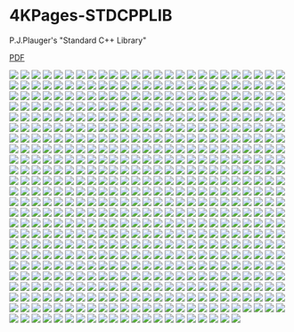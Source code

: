 # 4KPages-STDCPPLIB
P.J.Plauger's "Standard C++ Library"

[PDF](https://1drv.ms/b/c/ff234b6fa870c030/EfaxMjlDA9JAp6DJ7codAJEB5bbGx75MFa5toR7BKj0Sjw)

![](https://github.com/KilianKegel/4KPages-STDCPPLIB/images/STDCPPLIB_000.jpg) 
![](https://github.com/KilianKegel/4KPages-STDCPPLIB/images/STDCPPLIB_001.jpg) 
![](https://github.com/KilianKegel/4KPages-STDCPPLIB/images/STDCPPLIB_002.jpg) 
![](https://github.com/KilianKegel/4KPages-STDCPPLIB/images/STDCPPLIB_003.jpg) 
![](https://github.com/KilianKegel/4KPages-STDCPPLIB/images/STDCPPLIB_004.jpg) 
![](https://github.com/KilianKegel/4KPages-STDCPPLIB/images/STDCPPLIB_005.jpg) 
![](https://github.com/KilianKegel/4KPages-STDCPPLIB/images/STDCPPLIB_006.jpg) 
![](https://github.com/KilianKegel/4KPages-STDCPPLIB/images/STDCPPLIB_007.jpg) 
![](https://github.com/KilianKegel/4KPages-STDCPPLIB/images/STDCPPLIB_008.jpg) 
![](https://github.com/KilianKegel/4KPages-STDCPPLIB/images/STDCPPLIB_009.jpg) 
![](https://github.com/KilianKegel/4KPages-STDCPPLIB/images/STDCPPLIB_010.jpg) 
![](https://github.com/KilianKegel/4KPages-STDCPPLIB/images/STDCPPLIB_011.jpg) 
![](https://github.com/KilianKegel/4KPages-STDCPPLIB/images/STDCPPLIB_012.jpg) 
![](https://github.com/KilianKegel/4KPages-STDCPPLIB/images/STDCPPLIB_013.jpg) 
![](https://github.com/KilianKegel/4KPages-STDCPPLIB/images/STDCPPLIB_014.jpg) 
![](https://github.com/KilianKegel/4KPages-STDCPPLIB/images/STDCPPLIB_015.jpg) 
![](https://github.com/KilianKegel/4KPages-STDCPPLIB/images/STDCPPLIB_016.jpg) 
![](https://github.com/KilianKegel/4KPages-STDCPPLIB/images/STDCPPLIB_017.jpg) 
![](https://github.com/KilianKegel/4KPages-STDCPPLIB/images/STDCPPLIB_018.jpg) 
![](https://github.com/KilianKegel/4KPages-STDCPPLIB/images/STDCPPLIB_019.jpg) 
![](https://github.com/KilianKegel/4KPages-STDCPPLIB/images/STDCPPLIB_020.jpg) 
![](https://github.com/KilianKegel/4KPages-STDCPPLIB/images/STDCPPLIB_021.jpg) 
![](https://github.com/KilianKegel/4KPages-STDCPPLIB/images/STDCPPLIB_022.jpg) 
![](https://github.com/KilianKegel/4KPages-STDCPPLIB/images/STDCPPLIB_023.jpg) 
![](https://github.com/KilianKegel/4KPages-STDCPPLIB/images/STDCPPLIB_024.jpg) 
![](https://github.com/KilianKegel/4KPages-STDCPPLIB/images/STDCPPLIB_025.jpg) 
![](https://github.com/KilianKegel/4KPages-STDCPPLIB/images/STDCPPLIB_026.jpg) 
![](https://github.com/KilianKegel/4KPages-STDCPPLIB/images/STDCPPLIB_027.jpg) 
![](https://github.com/KilianKegel/4KPages-STDCPPLIB/images/STDCPPLIB_028.jpg) 
![](https://github.com/KilianKegel/4KPages-STDCPPLIB/images/STDCPPLIB_029.jpg) 
![](https://github.com/KilianKegel/4KPages-STDCPPLIB/images/STDCPPLIB_030.jpg) 
![](https://github.com/KilianKegel/4KPages-STDCPPLIB/images/STDCPPLIB_031.jpg) 
![](https://github.com/KilianKegel/4KPages-STDCPPLIB/images/STDCPPLIB_032.jpg) 
![](https://github.com/KilianKegel/4KPages-STDCPPLIB/images/STDCPPLIB_033.jpg) 
![](https://github.com/KilianKegel/4KPages-STDCPPLIB/images/STDCPPLIB_034.jpg) 
![](https://github.com/KilianKegel/4KPages-STDCPPLIB/images/STDCPPLIB_035.jpg) 
![](https://github.com/KilianKegel/4KPages-STDCPPLIB/images/STDCPPLIB_036.jpg) 
![](https://github.com/KilianKegel/4KPages-STDCPPLIB/images/STDCPPLIB_037.jpg) 
![](https://github.com/KilianKegel/4KPages-STDCPPLIB/images/STDCPPLIB_038.jpg) 
![](https://github.com/KilianKegel/4KPages-STDCPPLIB/images/STDCPPLIB_039.jpg) 
![](https://github.com/KilianKegel/4KPages-STDCPPLIB/images/STDCPPLIB_040.jpg) 
![](https://github.com/KilianKegel/4KPages-STDCPPLIB/images/STDCPPLIB_041.jpg) 
![](https://github.com/KilianKegel/4KPages-STDCPPLIB/images/STDCPPLIB_042.jpg) 
![](https://github.com/KilianKegel/4KPages-STDCPPLIB/images/STDCPPLIB_043.jpg) 
![](https://github.com/KilianKegel/4KPages-STDCPPLIB/images/STDCPPLIB_044.jpg) 
![](https://github.com/KilianKegel/4KPages-STDCPPLIB/images/STDCPPLIB_045.jpg) 
![](https://github.com/KilianKegel/4KPages-STDCPPLIB/images/STDCPPLIB_046.jpg) 
![](https://github.com/KilianKegel/4KPages-STDCPPLIB/images/STDCPPLIB_047.jpg) 
![](https://github.com/KilianKegel/4KPages-STDCPPLIB/images/STDCPPLIB_048.jpg) 
![](https://github.com/KilianKegel/4KPages-STDCPPLIB/images/STDCPPLIB_049.jpg) 
![](https://github.com/KilianKegel/4KPages-STDCPPLIB/images/STDCPPLIB_050.jpg) 
![](https://github.com/KilianKegel/4KPages-STDCPPLIB/images/STDCPPLIB_051.jpg) 
![](https://github.com/KilianKegel/4KPages-STDCPPLIB/images/STDCPPLIB_052.jpg) 
![](https://github.com/KilianKegel/4KPages-STDCPPLIB/images/STDCPPLIB_053.jpg) 
![](https://github.com/KilianKegel/4KPages-STDCPPLIB/images/STDCPPLIB_054.jpg) 
![](https://github.com/KilianKegel/4KPages-STDCPPLIB/images/STDCPPLIB_055.jpg) 
![](https://github.com/KilianKegel/4KPages-STDCPPLIB/images/STDCPPLIB_056.jpg) 
![](https://github.com/KilianKegel/4KPages-STDCPPLIB/images/STDCPPLIB_057.jpg) 
![](https://github.com/KilianKegel/4KPages-STDCPPLIB/images/STDCPPLIB_058.jpg) 
![](https://github.com/KilianKegel/4KPages-STDCPPLIB/images/STDCPPLIB_059.jpg) 
![](https://github.com/KilianKegel/4KPages-STDCPPLIB/images/STDCPPLIB_060.jpg) 
![](https://github.com/KilianKegel/4KPages-STDCPPLIB/images/STDCPPLIB_061.jpg) 
![](https://github.com/KilianKegel/4KPages-STDCPPLIB/images/STDCPPLIB_062.jpg) 
![](https://github.com/KilianKegel/4KPages-STDCPPLIB/images/STDCPPLIB_063.jpg) 
![](https://github.com/KilianKegel/4KPages-STDCPPLIB/images/STDCPPLIB_064.jpg) 
![](https://github.com/KilianKegel/4KPages-STDCPPLIB/images/STDCPPLIB_065.jpg) 
![](https://github.com/KilianKegel/4KPages-STDCPPLIB/images/STDCPPLIB_066.jpg) 
![](https://github.com/KilianKegel/4KPages-STDCPPLIB/images/STDCPPLIB_067.jpg) 
![](https://github.com/KilianKegel/4KPages-STDCPPLIB/images/STDCPPLIB_068.jpg) 
![](https://github.com/KilianKegel/4KPages-STDCPPLIB/images/STDCPPLIB_069.jpg) 
![](https://github.com/KilianKegel/4KPages-STDCPPLIB/images/STDCPPLIB_070.jpg) 
![](https://github.com/KilianKegel/4KPages-STDCPPLIB/images/STDCPPLIB_071.jpg) 
![](https://github.com/KilianKegel/4KPages-STDCPPLIB/images/STDCPPLIB_072.jpg) 
![](https://github.com/KilianKegel/4KPages-STDCPPLIB/images/STDCPPLIB_073.jpg) 
![](https://github.com/KilianKegel/4KPages-STDCPPLIB/images/STDCPPLIB_074.jpg) 
![](https://github.com/KilianKegel/4KPages-STDCPPLIB/images/STDCPPLIB_075.jpg) 
![](https://github.com/KilianKegel/4KPages-STDCPPLIB/images/STDCPPLIB_076.jpg) 
![](https://github.com/KilianKegel/4KPages-STDCPPLIB/images/STDCPPLIB_077.jpg) 
![](https://github.com/KilianKegel/4KPages-STDCPPLIB/images/STDCPPLIB_078.jpg) 
![](https://github.com/KilianKegel/4KPages-STDCPPLIB/images/STDCPPLIB_079.jpg) 
![](https://github.com/KilianKegel/4KPages-STDCPPLIB/images/STDCPPLIB_080.jpg) 
![](https://github.com/KilianKegel/4KPages-STDCPPLIB/images/STDCPPLIB_081.jpg) 
![](https://github.com/KilianKegel/4KPages-STDCPPLIB/images/STDCPPLIB_082.jpg) 
![](https://github.com/KilianKegel/4KPages-STDCPPLIB/images/STDCPPLIB_083.jpg) 
![](https://github.com/KilianKegel/4KPages-STDCPPLIB/images/STDCPPLIB_084.jpg) 
![](https://github.com/KilianKegel/4KPages-STDCPPLIB/images/STDCPPLIB_085.jpg) 
![](https://github.com/KilianKegel/4KPages-STDCPPLIB/images/STDCPPLIB_086.jpg) 
![](https://github.com/KilianKegel/4KPages-STDCPPLIB/images/STDCPPLIB_087.jpg) 
![](https://github.com/KilianKegel/4KPages-STDCPPLIB/images/STDCPPLIB_088.jpg) 
![](https://github.com/KilianKegel/4KPages-STDCPPLIB/images/STDCPPLIB_089.jpg) 
![](https://github.com/KilianKegel/4KPages-STDCPPLIB/images/STDCPPLIB_090.jpg) 
![](https://github.com/KilianKegel/4KPages-STDCPPLIB/images/STDCPPLIB_091.jpg) 
![](https://github.com/KilianKegel/4KPages-STDCPPLIB/images/STDCPPLIB_092.jpg) 
![](https://github.com/KilianKegel/4KPages-STDCPPLIB/images/STDCPPLIB_093.jpg) 
![](https://github.com/KilianKegel/4KPages-STDCPPLIB/images/STDCPPLIB_094.jpg) 
![](https://github.com/KilianKegel/4KPages-STDCPPLIB/images/STDCPPLIB_095.jpg) 
![](https://github.com/KilianKegel/4KPages-STDCPPLIB/images/STDCPPLIB_096.jpg) 
![](https://github.com/KilianKegel/4KPages-STDCPPLIB/images/STDCPPLIB_097.jpg) 
![](https://github.com/KilianKegel/4KPages-STDCPPLIB/images/STDCPPLIB_098.jpg) 
![](https://github.com/KilianKegel/4KPages-STDCPPLIB/images/STDCPPLIB_099.jpg) 
![](https://github.com/KilianKegel/4KPages-STDCPPLIB/images/STDCPPLIB_100.jpg) 
![](https://github.com/KilianKegel/4KPages-STDCPPLIB/images/STDCPPLIB_101.jpg) 
![](https://github.com/KilianKegel/4KPages-STDCPPLIB/images/STDCPPLIB_102.jpg) 
![](https://github.com/KilianKegel/4KPages-STDCPPLIB/images/STDCPPLIB_103.jpg) 
![](https://github.com/KilianKegel/4KPages-STDCPPLIB/images/STDCPPLIB_104.jpg) 
![](https://github.com/KilianKegel/4KPages-STDCPPLIB/images/STDCPPLIB_105.jpg) 
![](https://github.com/KilianKegel/4KPages-STDCPPLIB/images/STDCPPLIB_106.jpg) 
![](https://github.com/KilianKegel/4KPages-STDCPPLIB/images/STDCPPLIB_107.jpg) 
![](https://github.com/KilianKegel/4KPages-STDCPPLIB/images/STDCPPLIB_108.jpg) 
![](https://github.com/KilianKegel/4KPages-STDCPPLIB/images/STDCPPLIB_109.jpg) 
![](https://github.com/KilianKegel/4KPages-STDCPPLIB/images/STDCPPLIB_110.jpg) 
![](https://github.com/KilianKegel/4KPages-STDCPPLIB/images/STDCPPLIB_111.jpg) 
![](https://github.com/KilianKegel/4KPages-STDCPPLIB/images/STDCPPLIB_112.jpg) 
![](https://github.com/KilianKegel/4KPages-STDCPPLIB/images/STDCPPLIB_113.jpg) 
![](https://github.com/KilianKegel/4KPages-STDCPPLIB/images/STDCPPLIB_114.jpg) 
![](https://github.com/KilianKegel/4KPages-STDCPPLIB/images/STDCPPLIB_115.jpg) 
![](https://github.com/KilianKegel/4KPages-STDCPPLIB/images/STDCPPLIB_116.jpg) 
![](https://github.com/KilianKegel/4KPages-STDCPPLIB/images/STDCPPLIB_117.jpg) 
![](https://github.com/KilianKegel/4KPages-STDCPPLIB/images/STDCPPLIB_118.jpg) 
![](https://github.com/KilianKegel/4KPages-STDCPPLIB/images/STDCPPLIB_119.jpg) 
![](https://github.com/KilianKegel/4KPages-STDCPPLIB/images/STDCPPLIB_120.jpg) 
![](https://github.com/KilianKegel/4KPages-STDCPPLIB/images/STDCPPLIB_121.jpg) 
![](https://github.com/KilianKegel/4KPages-STDCPPLIB/images/STDCPPLIB_122.jpg) 
![](https://github.com/KilianKegel/4KPages-STDCPPLIB/images/STDCPPLIB_123.jpg) 
![](https://github.com/KilianKegel/4KPages-STDCPPLIB/images/STDCPPLIB_124.jpg) 
![](https://github.com/KilianKegel/4KPages-STDCPPLIB/images/STDCPPLIB_125.jpg) 
![](https://github.com/KilianKegel/4KPages-STDCPPLIB/images/STDCPPLIB_126.jpg) 
![](https://github.com/KilianKegel/4KPages-STDCPPLIB/images/STDCPPLIB_127.jpg) 
![](https://github.com/KilianKegel/4KPages-STDCPPLIB/images/STDCPPLIB_128.jpg) 
![](https://github.com/KilianKegel/4KPages-STDCPPLIB/images/STDCPPLIB_129.jpg) 
![](https://github.com/KilianKegel/4KPages-STDCPPLIB/images/STDCPPLIB_130.jpg) 
![](https://github.com/KilianKegel/4KPages-STDCPPLIB/images/STDCPPLIB_131.jpg) 
![](https://github.com/KilianKegel/4KPages-STDCPPLIB/images/STDCPPLIB_132.jpg) 
![](https://github.com/KilianKegel/4KPages-STDCPPLIB/images/STDCPPLIB_133.jpg) 
![](https://github.com/KilianKegel/4KPages-STDCPPLIB/images/STDCPPLIB_134.jpg) 
![](https://github.com/KilianKegel/4KPages-STDCPPLIB/images/STDCPPLIB_135.jpg) 
![](https://github.com/KilianKegel/4KPages-STDCPPLIB/images/STDCPPLIB_136.jpg) 
![](https://github.com/KilianKegel/4KPages-STDCPPLIB/images/STDCPPLIB_137.jpg) 
![](https://github.com/KilianKegel/4KPages-STDCPPLIB/images/STDCPPLIB_138.jpg) 
![](https://github.com/KilianKegel/4KPages-STDCPPLIB/images/STDCPPLIB_139.jpg) 
![](https://github.com/KilianKegel/4KPages-STDCPPLIB/images/STDCPPLIB_140.jpg) 
![](https://github.com/KilianKegel/4KPages-STDCPPLIB/images/STDCPPLIB_141.jpg) 
![](https://github.com/KilianKegel/4KPages-STDCPPLIB/images/STDCPPLIB_142.jpg) 
![](https://github.com/KilianKegel/4KPages-STDCPPLIB/images/STDCPPLIB_143.jpg) 
![](https://github.com/KilianKegel/4KPages-STDCPPLIB/images/STDCPPLIB_144.jpg) 
![](https://github.com/KilianKegel/4KPages-STDCPPLIB/images/STDCPPLIB_145.jpg) 
![](https://github.com/KilianKegel/4KPages-STDCPPLIB/images/STDCPPLIB_146.jpg) 
![](https://github.com/KilianKegel/4KPages-STDCPPLIB/images/STDCPPLIB_147.jpg) 
![](https://github.com/KilianKegel/4KPages-STDCPPLIB/images/STDCPPLIB_148.jpg) 
![](https://github.com/KilianKegel/4KPages-STDCPPLIB/images/STDCPPLIB_149.jpg) 
![](https://github.com/KilianKegel/4KPages-STDCPPLIB/images/STDCPPLIB_150.jpg) 
![](https://github.com/KilianKegel/4KPages-STDCPPLIB/images/STDCPPLIB_151.jpg) 
![](https://github.com/KilianKegel/4KPages-STDCPPLIB/images/STDCPPLIB_152.jpg) 
![](https://github.com/KilianKegel/4KPages-STDCPPLIB/images/STDCPPLIB_153.jpg) 
![](https://github.com/KilianKegel/4KPages-STDCPPLIB/images/STDCPPLIB_154.jpg) 
![](https://github.com/KilianKegel/4KPages-STDCPPLIB/images/STDCPPLIB_155.jpg) 
![](https://github.com/KilianKegel/4KPages-STDCPPLIB/images/STDCPPLIB_156.jpg) 
![](https://github.com/KilianKegel/4KPages-STDCPPLIB/images/STDCPPLIB_157.jpg) 
![](https://github.com/KilianKegel/4KPages-STDCPPLIB/images/STDCPPLIB_158.jpg) 
![](https://github.com/KilianKegel/4KPages-STDCPPLIB/images/STDCPPLIB_159.jpg) 
![](https://github.com/KilianKegel/4KPages-STDCPPLIB/images/STDCPPLIB_160.jpg) 
![](https://github.com/KilianKegel/4KPages-STDCPPLIB/images/STDCPPLIB_161.jpg) 
![](https://github.com/KilianKegel/4KPages-STDCPPLIB/images/STDCPPLIB_162.jpg) 
![](https://github.com/KilianKegel/4KPages-STDCPPLIB/images/STDCPPLIB_163.jpg) 
![](https://github.com/KilianKegel/4KPages-STDCPPLIB/images/STDCPPLIB_164.jpg) 
![](https://github.com/KilianKegel/4KPages-STDCPPLIB/images/STDCPPLIB_165.jpg) 
![](https://github.com/KilianKegel/4KPages-STDCPPLIB/images/STDCPPLIB_166.jpg) 
![](https://github.com/KilianKegel/4KPages-STDCPPLIB/images/STDCPPLIB_167.jpg) 
![](https://github.com/KilianKegel/4KPages-STDCPPLIB/images/STDCPPLIB_168.jpg) 
![](https://github.com/KilianKegel/4KPages-STDCPPLIB/images/STDCPPLIB_169.jpg) 
![](https://github.com/KilianKegel/4KPages-STDCPPLIB/images/STDCPPLIB_170.jpg) 
![](https://github.com/KilianKegel/4KPages-STDCPPLIB/images/STDCPPLIB_171.jpg) 
![](https://github.com/KilianKegel/4KPages-STDCPPLIB/images/STDCPPLIB_172.jpg) 
![](https://github.com/KilianKegel/4KPages-STDCPPLIB/images/STDCPPLIB_173.jpg) 
![](https://github.com/KilianKegel/4KPages-STDCPPLIB/images/STDCPPLIB_174.jpg) 
![](https://github.com/KilianKegel/4KPages-STDCPPLIB/images/STDCPPLIB_175.jpg) 
![](https://github.com/KilianKegel/4KPages-STDCPPLIB/images/STDCPPLIB_176.jpg) 
![](https://github.com/KilianKegel/4KPages-STDCPPLIB/images/STDCPPLIB_177.jpg) 
![](https://github.com/KilianKegel/4KPages-STDCPPLIB/images/STDCPPLIB_178.jpg) 
![](https://github.com/KilianKegel/4KPages-STDCPPLIB/images/STDCPPLIB_179.jpg) 
![](https://github.com/KilianKegel/4KPages-STDCPPLIB/images/STDCPPLIB_180.jpg) 
![](https://github.com/KilianKegel/4KPages-STDCPPLIB/images/STDCPPLIB_181.jpg) 
![](https://github.com/KilianKegel/4KPages-STDCPPLIB/images/STDCPPLIB_182.jpg) 
![](https://github.com/KilianKegel/4KPages-STDCPPLIB/images/STDCPPLIB_183.jpg) 
![](https://github.com/KilianKegel/4KPages-STDCPPLIB/images/STDCPPLIB_184.jpg) 
![](https://github.com/KilianKegel/4KPages-STDCPPLIB/images/STDCPPLIB_185.jpg) 
![](https://github.com/KilianKegel/4KPages-STDCPPLIB/images/STDCPPLIB_186.jpg) 
![](https://github.com/KilianKegel/4KPages-STDCPPLIB/images/STDCPPLIB_187.jpg) 
![](https://github.com/KilianKegel/4KPages-STDCPPLIB/images/STDCPPLIB_188.jpg) 
![](https://github.com/KilianKegel/4KPages-STDCPPLIB/images/STDCPPLIB_189.jpg) 
![](https://github.com/KilianKegel/4KPages-STDCPPLIB/images/STDCPPLIB_190.jpg) 
![](https://github.com/KilianKegel/4KPages-STDCPPLIB/images/STDCPPLIB_191.jpg) 
![](https://github.com/KilianKegel/4KPages-STDCPPLIB/images/STDCPPLIB_192.jpg) 
![](https://github.com/KilianKegel/4KPages-STDCPPLIB/images/STDCPPLIB_193.jpg) 
![](https://github.com/KilianKegel/4KPages-STDCPPLIB/images/STDCPPLIB_194.jpg) 
![](https://github.com/KilianKegel/4KPages-STDCPPLIB/images/STDCPPLIB_195.jpg) 
![](https://github.com/KilianKegel/4KPages-STDCPPLIB/images/STDCPPLIB_196.jpg) 
![](https://github.com/KilianKegel/4KPages-STDCPPLIB/images/STDCPPLIB_197.jpg) 
![](https://github.com/KilianKegel/4KPages-STDCPPLIB/images/STDCPPLIB_198.jpg) 
![](https://github.com/KilianKegel/4KPages-STDCPPLIB/images/STDCPPLIB_199.jpg) 
![](https://github.com/KilianKegel/4KPages-STDCPPLIB/images/STDCPPLIB_200.jpg) 
![](https://github.com/KilianKegel/4KPages-STDCPPLIB/images/STDCPPLIB_201.jpg) 
![](https://github.com/KilianKegel/4KPages-STDCPPLIB/images/STDCPPLIB_202.jpg) 
![](https://github.com/KilianKegel/4KPages-STDCPPLIB/images/STDCPPLIB_203.jpg) 
![](https://github.com/KilianKegel/4KPages-STDCPPLIB/images/STDCPPLIB_204.jpg) 
![](https://github.com/KilianKegel/4KPages-STDCPPLIB/images/STDCPPLIB_205.jpg) 
![](https://github.com/KilianKegel/4KPages-STDCPPLIB/images/STDCPPLIB_206.jpg) 
![](https://github.com/KilianKegel/4KPages-STDCPPLIB/images/STDCPPLIB_207.jpg) 
![](https://github.com/KilianKegel/4KPages-STDCPPLIB/images/STDCPPLIB_208.jpg) 
![](https://github.com/KilianKegel/4KPages-STDCPPLIB/images/STDCPPLIB_209.jpg) 
![](https://github.com/KilianKegel/4KPages-STDCPPLIB/images/STDCPPLIB_210.jpg) 
![](https://github.com/KilianKegel/4KPages-STDCPPLIB/images/STDCPPLIB_211.jpg) 
![](https://github.com/KilianKegel/4KPages-STDCPPLIB/images/STDCPPLIB_212.jpg) 
![](https://github.com/KilianKegel/4KPages-STDCPPLIB/images/STDCPPLIB_213.jpg) 
![](https://github.com/KilianKegel/4KPages-STDCPPLIB/images/STDCPPLIB_214.jpg) 
![](https://github.com/KilianKegel/4KPages-STDCPPLIB/images/STDCPPLIB_215.jpg) 
![](https://github.com/KilianKegel/4KPages-STDCPPLIB/images/STDCPPLIB_216.jpg) 
![](https://github.com/KilianKegel/4KPages-STDCPPLIB/images/STDCPPLIB_217.jpg) 
![](https://github.com/KilianKegel/4KPages-STDCPPLIB/images/STDCPPLIB_218.jpg) 
![](https://github.com/KilianKegel/4KPages-STDCPPLIB/images/STDCPPLIB_219.jpg) 
![](https://github.com/KilianKegel/4KPages-STDCPPLIB/images/STDCPPLIB_220.jpg) 
![](https://github.com/KilianKegel/4KPages-STDCPPLIB/images/STDCPPLIB_221.jpg) 
![](https://github.com/KilianKegel/4KPages-STDCPPLIB/images/STDCPPLIB_222.jpg) 
![](https://github.com/KilianKegel/4KPages-STDCPPLIB/images/STDCPPLIB_223.jpg) 
![](https://github.com/KilianKegel/4KPages-STDCPPLIB/images/STDCPPLIB_224.jpg) 
![](https://github.com/KilianKegel/4KPages-STDCPPLIB/images/STDCPPLIB_225.jpg) 
![](https://github.com/KilianKegel/4KPages-STDCPPLIB/images/STDCPPLIB_226.jpg) 
![](https://github.com/KilianKegel/4KPages-STDCPPLIB/images/STDCPPLIB_227.jpg) 
![](https://github.com/KilianKegel/4KPages-STDCPPLIB/images/STDCPPLIB_228.jpg) 
![](https://github.com/KilianKegel/4KPages-STDCPPLIB/images/STDCPPLIB_229.jpg) 
![](https://github.com/KilianKegel/4KPages-STDCPPLIB/images/STDCPPLIB_230.jpg) 
![](https://github.com/KilianKegel/4KPages-STDCPPLIB/images/STDCPPLIB_231.jpg) 
![](https://github.com/KilianKegel/4KPages-STDCPPLIB/images/STDCPPLIB_232.jpg) 
![](https://github.com/KilianKegel/4KPages-STDCPPLIB/images/STDCPPLIB_233.jpg) 
![](https://github.com/KilianKegel/4KPages-STDCPPLIB/images/STDCPPLIB_234.jpg) 
![](https://github.com/KilianKegel/4KPages-STDCPPLIB/images/STDCPPLIB_235.jpg) 
![](https://github.com/KilianKegel/4KPages-STDCPPLIB/images/STDCPPLIB_236.jpg) 
![](https://github.com/KilianKegel/4KPages-STDCPPLIB/images/STDCPPLIB_237.jpg) 
![](https://github.com/KilianKegel/4KPages-STDCPPLIB/images/STDCPPLIB_238.jpg) 
![](https://github.com/KilianKegel/4KPages-STDCPPLIB/images/STDCPPLIB_239.jpg) 
![](https://github.com/KilianKegel/4KPages-STDCPPLIB/images/STDCPPLIB_240.jpg) 
![](https://github.com/KilianKegel/4KPages-STDCPPLIB/images/STDCPPLIB_241.jpg) 
![](https://github.com/KilianKegel/4KPages-STDCPPLIB/images/STDCPPLIB_242.jpg) 
![](https://github.com/KilianKegel/4KPages-STDCPPLIB/images/STDCPPLIB_243.jpg) 
![](https://github.com/KilianKegel/4KPages-STDCPPLIB/images/STDCPPLIB_244.jpg) 
![](https://github.com/KilianKegel/4KPages-STDCPPLIB/images/STDCPPLIB_245.jpg) 
![](https://github.com/KilianKegel/4KPages-STDCPPLIB/images/STDCPPLIB_246.jpg) 
![](https://github.com/KilianKegel/4KPages-STDCPPLIB/images/STDCPPLIB_247.jpg) 
![](https://github.com/KilianKegel/4KPages-STDCPPLIB/images/STDCPPLIB_248.jpg) 
![](https://github.com/KilianKegel/4KPages-STDCPPLIB/images/STDCPPLIB_249.jpg) 
![](https://github.com/KilianKegel/4KPages-STDCPPLIB/images/STDCPPLIB_250.jpg) 
![](https://github.com/KilianKegel/4KPages-STDCPPLIB/images/STDCPPLIB_251.jpg) 
![](https://github.com/KilianKegel/4KPages-STDCPPLIB/images/STDCPPLIB_252.jpg) 
![](https://github.com/KilianKegel/4KPages-STDCPPLIB/images/STDCPPLIB_253.jpg) 
![](https://github.com/KilianKegel/4KPages-STDCPPLIB/images/STDCPPLIB_254.jpg) 
![](https://github.com/KilianKegel/4KPages-STDCPPLIB/images/STDCPPLIB_255.jpg) 
![](https://github.com/KilianKegel/4KPages-STDCPPLIB/images/STDCPPLIB_256.jpg) 
![](https://github.com/KilianKegel/4KPages-STDCPPLIB/images/STDCPPLIB_257.jpg) 
![](https://github.com/KilianKegel/4KPages-STDCPPLIB/images/STDCPPLIB_258.jpg) 
![](https://github.com/KilianKegel/4KPages-STDCPPLIB/images/STDCPPLIB_259.jpg) 
![](https://github.com/KilianKegel/4KPages-STDCPPLIB/images/STDCPPLIB_260.jpg) 
![](https://github.com/KilianKegel/4KPages-STDCPPLIB/images/STDCPPLIB_261.jpg) 
![](https://github.com/KilianKegel/4KPages-STDCPPLIB/images/STDCPPLIB_262.jpg) 
![](https://github.com/KilianKegel/4KPages-STDCPPLIB/images/STDCPPLIB_263.jpg) 
![](https://github.com/KilianKegel/4KPages-STDCPPLIB/images/STDCPPLIB_264.jpg) 
![](https://github.com/KilianKegel/4KPages-STDCPPLIB/images/STDCPPLIB_265.jpg) 
![](https://github.com/KilianKegel/4KPages-STDCPPLIB/images/STDCPPLIB_266.jpg) 
![](https://github.com/KilianKegel/4KPages-STDCPPLIB/images/STDCPPLIB_267.jpg) 
![](https://github.com/KilianKegel/4KPages-STDCPPLIB/images/STDCPPLIB_268.jpg) 
![](https://github.com/KilianKegel/4KPages-STDCPPLIB/images/STDCPPLIB_269.jpg) 
![](https://github.com/KilianKegel/4KPages-STDCPPLIB/images/STDCPPLIB_270.jpg) 
![](https://github.com/KilianKegel/4KPages-STDCPPLIB/images/STDCPPLIB_271.jpg) 
![](https://github.com/KilianKegel/4KPages-STDCPPLIB/images/STDCPPLIB_272.jpg) 
![](https://github.com/KilianKegel/4KPages-STDCPPLIB/images/STDCPPLIB_273.jpg) 
![](https://github.com/KilianKegel/4KPages-STDCPPLIB/images/STDCPPLIB_274.jpg) 
![](https://github.com/KilianKegel/4KPages-STDCPPLIB/images/STDCPPLIB_275.jpg) 
![](https://github.com/KilianKegel/4KPages-STDCPPLIB/images/STDCPPLIB_276.jpg) 
![](https://github.com/KilianKegel/4KPages-STDCPPLIB/images/STDCPPLIB_277.jpg) 
![](https://github.com/KilianKegel/4KPages-STDCPPLIB/images/STDCPPLIB_278.jpg) 
![](https://github.com/KilianKegel/4KPages-STDCPPLIB/images/STDCPPLIB_279.jpg) 
![](https://github.com/KilianKegel/4KPages-STDCPPLIB/images/STDCPPLIB_280.jpg) 
![](https://github.com/KilianKegel/4KPages-STDCPPLIB/images/STDCPPLIB_281.jpg) 
![](https://github.com/KilianKegel/4KPages-STDCPPLIB/images/STDCPPLIB_282.jpg) 
![](https://github.com/KilianKegel/4KPages-STDCPPLIB/images/STDCPPLIB_283.jpg) 
![](https://github.com/KilianKegel/4KPages-STDCPPLIB/images/STDCPPLIB_284.jpg) 
![](https://github.com/KilianKegel/4KPages-STDCPPLIB/images/STDCPPLIB_285.jpg) 
![](https://github.com/KilianKegel/4KPages-STDCPPLIB/images/STDCPPLIB_286.jpg) 
![](https://github.com/KilianKegel/4KPages-STDCPPLIB/images/STDCPPLIB_287.jpg) 
![](https://github.com/KilianKegel/4KPages-STDCPPLIB/images/STDCPPLIB_288.jpg) 
![](https://github.com/KilianKegel/4KPages-STDCPPLIB/images/STDCPPLIB_289.jpg) 
![](https://github.com/KilianKegel/4KPages-STDCPPLIB/images/STDCPPLIB_290.jpg) 
![](https://github.com/KilianKegel/4KPages-STDCPPLIB/images/STDCPPLIB_291.jpg) 
![](https://github.com/KilianKegel/4KPages-STDCPPLIB/images/STDCPPLIB_292.jpg) 
![](https://github.com/KilianKegel/4KPages-STDCPPLIB/images/STDCPPLIB_293.jpg) 
![](https://github.com/KilianKegel/4KPages-STDCPPLIB/images/STDCPPLIB_294.jpg) 
![](https://github.com/KilianKegel/4KPages-STDCPPLIB/images/STDCPPLIB_295.jpg) 
![](https://github.com/KilianKegel/4KPages-STDCPPLIB/images/STDCPPLIB_296.jpg) 
![](https://github.com/KilianKegel/4KPages-STDCPPLIB/images/STDCPPLIB_297.jpg) 
![](https://github.com/KilianKegel/4KPages-STDCPPLIB/images/STDCPPLIB_298.jpg) 
![](https://github.com/KilianKegel/4KPages-STDCPPLIB/images/STDCPPLIB_299.jpg) 
![](https://github.com/KilianKegel/4KPages-STDCPPLIB/images/STDCPPLIB_300.jpg) 
![](https://github.com/KilianKegel/4KPages-STDCPPLIB/images/STDCPPLIB_301.jpg) 
![](https://github.com/KilianKegel/4KPages-STDCPPLIB/images/STDCPPLIB_302.jpg) 
![](https://github.com/KilianKegel/4KPages-STDCPPLIB/images/STDCPPLIB_303.jpg) 
![](https://github.com/KilianKegel/4KPages-STDCPPLIB/images/STDCPPLIB_304.jpg) 
![](https://github.com/KilianKegel/4KPages-STDCPPLIB/images/STDCPPLIB_305.jpg) 
![](https://github.com/KilianKegel/4KPages-STDCPPLIB/images/STDCPPLIB_306.jpg) 
![](https://github.com/KilianKegel/4KPages-STDCPPLIB/images/STDCPPLIB_307.jpg) 
![](https://github.com/KilianKegel/4KPages-STDCPPLIB/images/STDCPPLIB_308.jpg) 
![](https://github.com/KilianKegel/4KPages-STDCPPLIB/images/STDCPPLIB_309.jpg) 
![](https://github.com/KilianKegel/4KPages-STDCPPLIB/images/STDCPPLIB_310.jpg) 
![](https://github.com/KilianKegel/4KPages-STDCPPLIB/images/STDCPPLIB_311.jpg) 
![](https://github.com/KilianKegel/4KPages-STDCPPLIB/images/STDCPPLIB_312.jpg) 
![](https://github.com/KilianKegel/4KPages-STDCPPLIB/images/STDCPPLIB_313.jpg) 
![](https://github.com/KilianKegel/4KPages-STDCPPLIB/images/STDCPPLIB_314.jpg) 
![](https://github.com/KilianKegel/4KPages-STDCPPLIB/images/STDCPPLIB_315.jpg) 
![](https://github.com/KilianKegel/4KPages-STDCPPLIB/images/STDCPPLIB_316.jpg) 
![](https://github.com/KilianKegel/4KPages-STDCPPLIB/images/STDCPPLIB_317.jpg) 
![](https://github.com/KilianKegel/4KPages-STDCPPLIB/images/STDCPPLIB_318.jpg) 
![](https://github.com/KilianKegel/4KPages-STDCPPLIB/images/STDCPPLIB_319.jpg) 
![](https://github.com/KilianKegel/4KPages-STDCPPLIB/images/STDCPPLIB_320.jpg) 
![](https://github.com/KilianKegel/4KPages-STDCPPLIB/images/STDCPPLIB_321.jpg) 
![](https://github.com/KilianKegel/4KPages-STDCPPLIB/images/STDCPPLIB_322.jpg) 
![](https://github.com/KilianKegel/4KPages-STDCPPLIB/images/STDCPPLIB_323.jpg) 
![](https://github.com/KilianKegel/4KPages-STDCPPLIB/images/STDCPPLIB_324.jpg) 
![](https://github.com/KilianKegel/4KPages-STDCPPLIB/images/STDCPPLIB_325.jpg) 
![](https://github.com/KilianKegel/4KPages-STDCPPLIB/images/STDCPPLIB_326.jpg) 
![](https://github.com/KilianKegel/4KPages-STDCPPLIB/images/STDCPPLIB_327.jpg) 
![](https://github.com/KilianKegel/4KPages-STDCPPLIB/images/STDCPPLIB_328.jpg) 
![](https://github.com/KilianKegel/4KPages-STDCPPLIB/images/STDCPPLIB_329.jpg) 
![](https://github.com/KilianKegel/4KPages-STDCPPLIB/images/STDCPPLIB_330.jpg) 
![](https://github.com/KilianKegel/4KPages-STDCPPLIB/images/STDCPPLIB_331.jpg) 
![](https://github.com/KilianKegel/4KPages-STDCPPLIB/images/STDCPPLIB_332.jpg) 
![](https://github.com/KilianKegel/4KPages-STDCPPLIB/images/STDCPPLIB_333.jpg) 
![](https://github.com/KilianKegel/4KPages-STDCPPLIB/images/STDCPPLIB_334.jpg) 
![](https://github.com/KilianKegel/4KPages-STDCPPLIB/images/STDCPPLIB_335.jpg) 
![](https://github.com/KilianKegel/4KPages-STDCPPLIB/images/STDCPPLIB_336.jpg) 
![](https://github.com/KilianKegel/4KPages-STDCPPLIB/images/STDCPPLIB_337.jpg) 
![](https://github.com/KilianKegel/4KPages-STDCPPLIB/images/STDCPPLIB_338.jpg) 
![](https://github.com/KilianKegel/4KPages-STDCPPLIB/images/STDCPPLIB_339.jpg) 
![](https://github.com/KilianKegel/4KPages-STDCPPLIB/images/STDCPPLIB_340.jpg) 
![](https://github.com/KilianKegel/4KPages-STDCPPLIB/images/STDCPPLIB_341.jpg) 
![](https://github.com/KilianKegel/4KPages-STDCPPLIB/images/STDCPPLIB_342.jpg) 
![](https://github.com/KilianKegel/4KPages-STDCPPLIB/images/STDCPPLIB_343.jpg) 
![](https://github.com/KilianKegel/4KPages-STDCPPLIB/images/STDCPPLIB_344.jpg) 
![](https://github.com/KilianKegel/4KPages-STDCPPLIB/images/STDCPPLIB_345.jpg) 
![](https://github.com/KilianKegel/4KPages-STDCPPLIB/images/STDCPPLIB_346.jpg) 
![](https://github.com/KilianKegel/4KPages-STDCPPLIB/images/STDCPPLIB_347.jpg) 
![](https://github.com/KilianKegel/4KPages-STDCPPLIB/images/STDCPPLIB_348.jpg) 
![](https://github.com/KilianKegel/4KPages-STDCPPLIB/images/STDCPPLIB_349.jpg) 
![](https://github.com/KilianKegel/4KPages-STDCPPLIB/images/STDCPPLIB_350.jpg) 
![](https://github.com/KilianKegel/4KPages-STDCPPLIB/images/STDCPPLIB_351.jpg) 
![](https://github.com/KilianKegel/4KPages-STDCPPLIB/images/STDCPPLIB_352.jpg) 
![](https://github.com/KilianKegel/4KPages-STDCPPLIB/images/STDCPPLIB_353.jpg) 
![](https://github.com/KilianKegel/4KPages-STDCPPLIB/images/STDCPPLIB_354.jpg) 
![](https://github.com/KilianKegel/4KPages-STDCPPLIB/images/STDCPPLIB_355.jpg) 
![](https://github.com/KilianKegel/4KPages-STDCPPLIB/images/STDCPPLIB_356.jpg) 
![](https://github.com/KilianKegel/4KPages-STDCPPLIB/images/STDCPPLIB_357.jpg) 
![](https://github.com/KilianKegel/4KPages-STDCPPLIB/images/STDCPPLIB_358.jpg) 
![](https://github.com/KilianKegel/4KPages-STDCPPLIB/images/STDCPPLIB_359.jpg) 
![](https://github.com/KilianKegel/4KPages-STDCPPLIB/images/STDCPPLIB_360.jpg) 
![](https://github.com/KilianKegel/4KPages-STDCPPLIB/images/STDCPPLIB_361.jpg) 
![](https://github.com/KilianKegel/4KPages-STDCPPLIB/images/STDCPPLIB_362.jpg) 
![](https://github.com/KilianKegel/4KPages-STDCPPLIB/images/STDCPPLIB_363.jpg) 
![](https://github.com/KilianKegel/4KPages-STDCPPLIB/images/STDCPPLIB_364.jpg) 
![](https://github.com/KilianKegel/4KPages-STDCPPLIB/images/STDCPPLIB_365.jpg) 
![](https://github.com/KilianKegel/4KPages-STDCPPLIB/images/STDCPPLIB_366.jpg) 
![](https://github.com/KilianKegel/4KPages-STDCPPLIB/images/STDCPPLIB_367.jpg) 
![](https://github.com/KilianKegel/4KPages-STDCPPLIB/images/STDCPPLIB_368.jpg) 
![](https://github.com/KilianKegel/4KPages-STDCPPLIB/images/STDCPPLIB_369.jpg) 
![](https://github.com/KilianKegel/4KPages-STDCPPLIB/images/STDCPPLIB_370.jpg) 
![](https://github.com/KilianKegel/4KPages-STDCPPLIB/images/STDCPPLIB_371.jpg) 
![](https://github.com/KilianKegel/4KPages-STDCPPLIB/images/STDCPPLIB_372.jpg) 
![](https://github.com/KilianKegel/4KPages-STDCPPLIB/images/STDCPPLIB_373.jpg) 
![](https://github.com/KilianKegel/4KPages-STDCPPLIB/images/STDCPPLIB_374.jpg) 
![](https://github.com/KilianKegel/4KPages-STDCPPLIB/images/STDCPPLIB_375.jpg) 
![](https://github.com/KilianKegel/4KPages-STDCPPLIB/images/STDCPPLIB_376.jpg) 
![](https://github.com/KilianKegel/4KPages-STDCPPLIB/images/STDCPPLIB_377.jpg) 
![](https://github.com/KilianKegel/4KPages-STDCPPLIB/images/STDCPPLIB_378.jpg) 
![](https://github.com/KilianKegel/4KPages-STDCPPLIB/images/STDCPPLIB_379.jpg) 
![](https://github.com/KilianKegel/4KPages-STDCPPLIB/images/STDCPPLIB_380.jpg) 
![](https://github.com/KilianKegel/4KPages-STDCPPLIB/images/STDCPPLIB_381.jpg) 
![](https://github.com/KilianKegel/4KPages-STDCPPLIB/images/STDCPPLIB_382.jpg) 
![](https://github.com/KilianKegel/4KPages-STDCPPLIB/images/STDCPPLIB_383.jpg) 
![](https://github.com/KilianKegel/4KPages-STDCPPLIB/images/STDCPPLIB_384.jpg) 
![](https://github.com/KilianKegel/4KPages-STDCPPLIB/images/STDCPPLIB_385.jpg) 
![](https://github.com/KilianKegel/4KPages-STDCPPLIB/images/STDCPPLIB_386.jpg) 
![](https://github.com/KilianKegel/4KPages-STDCPPLIB/images/STDCPPLIB_387.jpg) 
![](https://github.com/KilianKegel/4KPages-STDCPPLIB/images/STDCPPLIB_388.jpg) 
![](https://github.com/KilianKegel/4KPages-STDCPPLIB/images/STDCPPLIB_389.jpg) 
![](https://github.com/KilianKegel/4KPages-STDCPPLIB/images/STDCPPLIB_390.jpg) 
![](https://github.com/KilianKegel/4KPages-STDCPPLIB/images/STDCPPLIB_391.jpg) 
![](https://github.com/KilianKegel/4KPages-STDCPPLIB/images/STDCPPLIB_392.jpg) 
![](https://github.com/KilianKegel/4KPages-STDCPPLIB/images/STDCPPLIB_393.jpg) 
![](https://github.com/KilianKegel/4KPages-STDCPPLIB/images/STDCPPLIB_394.jpg) 
![](https://github.com/KilianKegel/4KPages-STDCPPLIB/images/STDCPPLIB_395.jpg) 
![](https://github.com/KilianKegel/4KPages-STDCPPLIB/images/STDCPPLIB_396.jpg) 
![](https://github.com/KilianKegel/4KPages-STDCPPLIB/images/STDCPPLIB_397.jpg) 
![](https://github.com/KilianKegel/4KPages-STDCPPLIB/images/STDCPPLIB_398.jpg) 
![](https://github.com/KilianKegel/4KPages-STDCPPLIB/images/STDCPPLIB_399.jpg) 
![](https://github.com/KilianKegel/4KPages-STDCPPLIB/images/STDCPPLIB_400.jpg) 
![](https://github.com/KilianKegel/4KPages-STDCPPLIB/images/STDCPPLIB_401.jpg) 
![](https://github.com/KilianKegel/4KPages-STDCPPLIB/images/STDCPPLIB_402.jpg) 
![](https://github.com/KilianKegel/4KPages-STDCPPLIB/images/STDCPPLIB_403.jpg) 
![](https://github.com/KilianKegel/4KPages-STDCPPLIB/images/STDCPPLIB_404.jpg) 
![](https://github.com/KilianKegel/4KPages-STDCPPLIB/images/STDCPPLIB_405.jpg) 
![](https://github.com/KilianKegel/4KPages-STDCPPLIB/images/STDCPPLIB_406.jpg) 
![](https://github.com/KilianKegel/4KPages-STDCPPLIB/images/STDCPPLIB_407.jpg) 
![](https://github.com/KilianKegel/4KPages-STDCPPLIB/images/STDCPPLIB_408.jpg) 
![](https://github.com/KilianKegel/4KPages-STDCPPLIB/images/STDCPPLIB_409.jpg) 
![](https://github.com/KilianKegel/4KPages-STDCPPLIB/images/STDCPPLIB_410.jpg) 
![](https://github.com/KilianKegel/4KPages-STDCPPLIB/images/STDCPPLIB_411.jpg) 
![](https://github.com/KilianKegel/4KPages-STDCPPLIB/images/STDCPPLIB_412.jpg) 
![](https://github.com/KilianKegel/4KPages-STDCPPLIB/images/STDCPPLIB_413.jpg) 
![](https://github.com/KilianKegel/4KPages-STDCPPLIB/images/STDCPPLIB_414.jpg) 
![](https://github.com/KilianKegel/4KPages-STDCPPLIB/images/STDCPPLIB_415.jpg) 
![](https://github.com/KilianKegel/4KPages-STDCPPLIB/images/STDCPPLIB_416.jpg) 
![](https://github.com/KilianKegel/4KPages-STDCPPLIB/images/STDCPPLIB_417.jpg) 
![](https://github.com/KilianKegel/4KPages-STDCPPLIB/images/STDCPPLIB_418.jpg) 
![](https://github.com/KilianKegel/4KPages-STDCPPLIB/images/STDCPPLIB_419.jpg) 
![](https://github.com/KilianKegel/4KPages-STDCPPLIB/images/STDCPPLIB_420.jpg) 
![](https://github.com/KilianKegel/4KPages-STDCPPLIB/images/STDCPPLIB_421.jpg) 
![](https://github.com/KilianKegel/4KPages-STDCPPLIB/images/STDCPPLIB_422.jpg) 
![](https://github.com/KilianKegel/4KPages-STDCPPLIB/images/STDCPPLIB_423.jpg) 
![](https://github.com/KilianKegel/4KPages-STDCPPLIB/images/STDCPPLIB_424.jpg) 
![](https://github.com/KilianKegel/4KPages-STDCPPLIB/images/STDCPPLIB_425.jpg) 
![](https://github.com/KilianKegel/4KPages-STDCPPLIB/images/STDCPPLIB_426.jpg) 
![](https://github.com/KilianKegel/4KPages-STDCPPLIB/images/STDCPPLIB_427.jpg) 
![](https://github.com/KilianKegel/4KPages-STDCPPLIB/images/STDCPPLIB_428.jpg) 
![](https://github.com/KilianKegel/4KPages-STDCPPLIB/images/STDCPPLIB_429.jpg) 
![](https://github.com/KilianKegel/4KPages-STDCPPLIB/images/STDCPPLIB_430.jpg) 
![](https://github.com/KilianKegel/4KPages-STDCPPLIB/images/STDCPPLIB_431.jpg) 
![](https://github.com/KilianKegel/4KPages-STDCPPLIB/images/STDCPPLIB_432.jpg) 
![](https://github.com/KilianKegel/4KPages-STDCPPLIB/images/STDCPPLIB_433.jpg) 
![](https://github.com/KilianKegel/4KPages-STDCPPLIB/images/STDCPPLIB_434.jpg) 
![](https://github.com/KilianKegel/4KPages-STDCPPLIB/images/STDCPPLIB_435.jpg) 
![](https://github.com/KilianKegel/4KPages-STDCPPLIB/images/STDCPPLIB_436.jpg) 
![](https://github.com/KilianKegel/4KPages-STDCPPLIB/images/STDCPPLIB_437.jpg) 
![](https://github.com/KilianKegel/4KPages-STDCPPLIB/images/STDCPPLIB_438.jpg) 
![](https://github.com/KilianKegel/4KPages-STDCPPLIB/images/STDCPPLIB_439.jpg) 
![](https://github.com/KilianKegel/4KPages-STDCPPLIB/images/STDCPPLIB_440.jpg) 
![](https://github.com/KilianKegel/4KPages-STDCPPLIB/images/STDCPPLIB_441.jpg) 
![](https://github.com/KilianKegel/4KPages-STDCPPLIB/images/STDCPPLIB_442.jpg) 
![](https://github.com/KilianKegel/4KPages-STDCPPLIB/images/STDCPPLIB_443.jpg) 
![](https://github.com/KilianKegel/4KPages-STDCPPLIB/images/STDCPPLIB_444.jpg) 
![](https://github.com/KilianKegel/4KPages-STDCPPLIB/images/STDCPPLIB_445.jpg) 
![](https://github.com/KilianKegel/4KPages-STDCPPLIB/images/STDCPPLIB_446.jpg) 
![](https://github.com/KilianKegel/4KPages-STDCPPLIB/images/STDCPPLIB_447.jpg) 
![](https://github.com/KilianKegel/4KPages-STDCPPLIB/images/STDCPPLIB_448.jpg) 
![](https://github.com/KilianKegel/4KPages-STDCPPLIB/images/STDCPPLIB_449.jpg) 
![](https://github.com/KilianKegel/4KPages-STDCPPLIB/images/STDCPPLIB_450.jpg) 
![](https://github.com/KilianKegel/4KPages-STDCPPLIB/images/STDCPPLIB_451.jpg) 
![](https://github.com/KilianKegel/4KPages-STDCPPLIB/images/STDCPPLIB_452.jpg) 
![](https://github.com/KilianKegel/4KPages-STDCPPLIB/images/STDCPPLIB_453.jpg) 
![](https://github.com/KilianKegel/4KPages-STDCPPLIB/images/STDCPPLIB_454.jpg) 
![](https://github.com/KilianKegel/4KPages-STDCPPLIB/images/STDCPPLIB_455.jpg) 
![](https://github.com/KilianKegel/4KPages-STDCPPLIB/images/STDCPPLIB_456.jpg) 
![](https://github.com/KilianKegel/4KPages-STDCPPLIB/images/STDCPPLIB_457.jpg) 
![](https://github.com/KilianKegel/4KPages-STDCPPLIB/images/STDCPPLIB_458.jpg) 
![](https://github.com/KilianKegel/4KPages-STDCPPLIB/images/STDCPPLIB_459.jpg) 
![](https://github.com/KilianKegel/4KPages-STDCPPLIB/images/STDCPPLIB_460.jpg) 
![](https://github.com/KilianKegel/4KPages-STDCPPLIB/images/STDCPPLIB_461.jpg) 
![](https://github.com/KilianKegel/4KPages-STDCPPLIB/images/STDCPPLIB_462.jpg) 
![](https://github.com/KilianKegel/4KPages-STDCPPLIB/images/STDCPPLIB_463.jpg) 
![](https://github.com/KilianKegel/4KPages-STDCPPLIB/images/STDCPPLIB_464.jpg) 
![](https://github.com/KilianKegel/4KPages-STDCPPLIB/images/STDCPPLIB_465.jpg) 
![](https://github.com/KilianKegel/4KPages-STDCPPLIB/images/STDCPPLIB_466.jpg) 
![](https://github.com/KilianKegel/4KPages-STDCPPLIB/images/STDCPPLIB_467.jpg) 
![](https://github.com/KilianKegel/4KPages-STDCPPLIB/images/STDCPPLIB_468.jpg) 
![](https://github.com/KilianKegel/4KPages-STDCPPLIB/images/STDCPPLIB_469.jpg) 
![](https://github.com/KilianKegel/4KPages-STDCPPLIB/images/STDCPPLIB_470.jpg) 
![](https://github.com/KilianKegel/4KPages-STDCPPLIB/images/STDCPPLIB_471.jpg) 
![](https://github.com/KilianKegel/4KPages-STDCPPLIB/images/STDCPPLIB_472.jpg) 
![](https://github.com/KilianKegel/4KPages-STDCPPLIB/images/STDCPPLIB_473.jpg) 
![](https://github.com/KilianKegel/4KPages-STDCPPLIB/images/STDCPPLIB_474.jpg) 
![](https://github.com/KilianKegel/4KPages-STDCPPLIB/images/STDCPPLIB_475.jpg) 
![](https://github.com/KilianKegel/4KPages-STDCPPLIB/images/STDCPPLIB_476.jpg) 
![](https://github.com/KilianKegel/4KPages-STDCPPLIB/images/STDCPPLIB_477.jpg) 
![](https://github.com/KilianKegel/4KPages-STDCPPLIB/images/STDCPPLIB_478.jpg) 
![](https://github.com/KilianKegel/4KPages-STDCPPLIB/images/STDCPPLIB_479.jpg) 
![](https://github.com/KilianKegel/4KPages-STDCPPLIB/images/STDCPPLIB_480.jpg) 
![](https://github.com/KilianKegel/4KPages-STDCPPLIB/images/STDCPPLIB_481.jpg) 
![](https://github.com/KilianKegel/4KPages-STDCPPLIB/images/STDCPPLIB_482.jpg) 
![](https://github.com/KilianKegel/4KPages-STDCPPLIB/images/STDCPPLIB_483.jpg) 
![](https://github.com/KilianKegel/4KPages-STDCPPLIB/images/STDCPPLIB_484.jpg) 
![](https://github.com/KilianKegel/4KPages-STDCPPLIB/images/STDCPPLIB_485.jpg) 
![](https://github.com/KilianKegel/4KPages-STDCPPLIB/images/STDCPPLIB_486.jpg) 
![](https://github.com/KilianKegel/4KPages-STDCPPLIB/images/STDCPPLIB_487.jpg) 
![](https://github.com/KilianKegel/4KPages-STDCPPLIB/images/STDCPPLIB_488.jpg) 
![](https://github.com/KilianKegel/4KPages-STDCPPLIB/images/STDCPPLIB_489.jpg) 
![](https://github.com/KilianKegel/4KPages-STDCPPLIB/images/STDCPPLIB_490.jpg) 
![](https://github.com/KilianKegel/4KPages-STDCPPLIB/images/STDCPPLIB_491.jpg) 
![](https://github.com/KilianKegel/4KPages-STDCPPLIB/images/STDCPPLIB_492.jpg) 
![](https://github.com/KilianKegel/4KPages-STDCPPLIB/images/STDCPPLIB_493.jpg) 
![](https://github.com/KilianKegel/4KPages-STDCPPLIB/images/STDCPPLIB_494.jpg) 
![](https://github.com/KilianKegel/4KPages-STDCPPLIB/images/STDCPPLIB_495.jpg) 
![](https://github.com/KilianKegel/4KPages-STDCPPLIB/images/STDCPPLIB_496.jpg) 
![](https://github.com/KilianKegel/4KPages-STDCPPLIB/images/STDCPPLIB_497.jpg) 
![](https://github.com/KilianKegel/4KPages-STDCPPLIB/images/STDCPPLIB_498.jpg) 
![](https://github.com/KilianKegel/4KPages-STDCPPLIB/images/STDCPPLIB_499.jpg) 
![](https://github.com/KilianKegel/4KPages-STDCPPLIB/images/STDCPPLIB_500.jpg) 
![](https://github.com/KilianKegel/4KPages-STDCPPLIB/images/STDCPPLIB_501.jpg) 
![](https://github.com/KilianKegel/4KPages-STDCPPLIB/images/STDCPPLIB_502.jpg) 
![](https://github.com/KilianKegel/4KPages-STDCPPLIB/images/STDCPPLIB_503.jpg) 
![](https://github.com/KilianKegel/4KPages-STDCPPLIB/images/STDCPPLIB_504.jpg) 
![](https://github.com/KilianKegel/4KPages-STDCPPLIB/images/STDCPPLIB_505.jpg) 
![](https://github.com/KilianKegel/4KPages-STDCPPLIB/images/STDCPPLIB_506.jpg) 
![](https://github.com/KilianKegel/4KPages-STDCPPLIB/images/STDCPPLIB_507.jpg) 
![](https://github.com/KilianKegel/4KPages-STDCPPLIB/images/STDCPPLIB_508.jpg) 
![](https://github.com/KilianKegel/4KPages-STDCPPLIB/images/STDCPPLIB_509.jpg) 
![](https://github.com/KilianKegel/4KPages-STDCPPLIB/images/STDCPPLIB_510.jpg) 
![](https://github.com/KilianKegel/4KPages-STDCPPLIB/images/STDCPPLIB_511.jpg) 
![](https://github.com/KilianKegel/4KPages-STDCPPLIB/images/STDCPPLIB_512.jpg) 
![](https://github.com/KilianKegel/4KPages-STDCPPLIB/images/STDCPPLIB_513.jpg) 
![](https://github.com/KilianKegel/4KPages-STDCPPLIB/images/STDCPPLIB_514.jpg) 
![](https://github.com/KilianKegel/4KPages-STDCPPLIB/images/STDCPPLIB_515.jpg) 
![](https://github.com/KilianKegel/4KPages-STDCPPLIB/images/STDCPPLIB_516.jpg) 
![](https://github.com/KilianKegel/4KPages-STDCPPLIB/images/STDCPPLIB_517.jpg) 
![](https://github.com/KilianKegel/4KPages-STDCPPLIB/images/STDCPPLIB_518.jpg) 
![](https://github.com/KilianKegel/4KPages-STDCPPLIB/images/STDCPPLIB_519.jpg) 
![](https://github.com/KilianKegel/4KPages-STDCPPLIB/images/STDCPPLIB_520.jpg) 
![](https://github.com/KilianKegel/4KPages-STDCPPLIB/images/STDCPPLIB_521.jpg) 
![](https://github.com/KilianKegel/4KPages-STDCPPLIB/images/STDCPPLIB_522.jpg) 
![](https://github.com/KilianKegel/4KPages-STDCPPLIB/images/STDCPPLIB_523.jpg) 
![](https://github.com/KilianKegel/4KPages-STDCPPLIB/images/STDCPPLIB_524.jpg) 
![](https://github.com/KilianKegel/4KPages-STDCPPLIB/images/STDCPPLIB_525.jpg) 
![](https://github.com/KilianKegel/4KPages-STDCPPLIB/images/STDCPPLIB_526.jpg) 
![](https://github.com/KilianKegel/4KPages-STDCPPLIB/images/STDCPPLIB_527.jpg) 
![](https://github.com/KilianKegel/4KPages-STDCPPLIB/images/STDCPPLIB_528.jpg) 
![](https://github.com/KilianKegel/4KPages-STDCPPLIB/images/STDCPPLIB_529.jpg) 
![](https://github.com/KilianKegel/4KPages-STDCPPLIB/images/STDCPPLIB_530.jpg) 
![](https://github.com/KilianKegel/4KPages-STDCPPLIB/images/STDCPPLIB_531.jpg) 
![](https://github.com/KilianKegel/4KPages-STDCPPLIB/images/STDCPPLIB_532.jpg) 
![](https://github.com/KilianKegel/4KPages-STDCPPLIB/images/STDCPPLIB_533.jpg) 
![](https://github.com/KilianKegel/4KPages-STDCPPLIB/images/STDCPPLIB_534.jpg) 
![](https://github.com/KilianKegel/4KPages-STDCPPLIB/images/STDCPPLIB_535.jpg) 
![](https://github.com/KilianKegel/4KPages-STDCPPLIB/images/STDCPPLIB_536.jpg) 
![](https://github.com/KilianKegel/4KPages-STDCPPLIB/images/STDCPPLIB_537.jpg) 
![](https://github.com/KilianKegel/4KPages-STDCPPLIB/images/STDCPPLIB_538.jpg) 
![](https://github.com/KilianKegel/4KPages-STDCPPLIB/images/STDCPPLIB_539.jpg) 
![](https://github.com/KilianKegel/4KPages-STDCPPLIB/images/STDCPPLIB_540.jpg) 
![](https://github.com/KilianKegel/4KPages-STDCPPLIB/images/STDCPPLIB_541.jpg) 
![](https://github.com/KilianKegel/4KPages-STDCPPLIB/images/STDCPPLIB_542.jpg) 
![](https://github.com/KilianKegel/4KPages-STDCPPLIB/images/STDCPPLIB_543.jpg) 
![](https://github.com/KilianKegel/4KPages-STDCPPLIB/images/STDCPPLIB_544.jpg) 
![](https://github.com/KilianKegel/4KPages-STDCPPLIB/images/STDCPPLIB_545.jpg) 
![](https://github.com/KilianKegel/4KPages-STDCPPLIB/images/STDCPPLIB_546.jpg) 
![](https://github.com/KilianKegel/4KPages-STDCPPLIB/images/STDCPPLIB_547.jpg) 
![](https://github.com/KilianKegel/4KPages-STDCPPLIB/images/STDCPPLIB_548.jpg) 
![](https://github.com/KilianKegel/4KPages-STDCPPLIB/images/STDCPPLIB_549.jpg) 
![](https://github.com/KilianKegel/4KPages-STDCPPLIB/images/STDCPPLIB_550.jpg) 
![](https://github.com/KilianKegel/4KPages-STDCPPLIB/images/STDCPPLIB_551.jpg) 
![](https://github.com/KilianKegel/4KPages-STDCPPLIB/images/STDCPPLIB_552.jpg) 
![](https://github.com/KilianKegel/4KPages-STDCPPLIB/images/STDCPPLIB_553.jpg) 
![](https://github.com/KilianKegel/4KPages-STDCPPLIB/images/STDCPPLIB_554.jpg) 
![](https://github.com/KilianKegel/4KPages-STDCPPLIB/images/STDCPPLIB_555.jpg) 
![](https://github.com/KilianKegel/4KPages-STDCPPLIB/images/STDCPPLIB_556.jpg) 
![](https://github.com/KilianKegel/4KPages-STDCPPLIB/images/STDCPPLIB_557.jpg) 
![](https://github.com/KilianKegel/4KPages-STDCPPLIB/images/STDCPPLIB_558.jpg) 
![](https://github.com/KilianKegel/4KPages-STDCPPLIB/images/STDCPPLIB_559.jpg) 
![](https://github.com/KilianKegel/4KPages-STDCPPLIB/images/STDCPPLIB_560.jpg) 
![](https://github.com/KilianKegel/4KPages-STDCPPLIB/images/STDCPPLIB_561.jpg) 
![](https://github.com/KilianKegel/4KPages-STDCPPLIB/images/STDCPPLIB_562.jpg) 
![](https://github.com/KilianKegel/4KPages-STDCPPLIB/images/STDCPPLIB_563.jpg) 
![](https://github.com/KilianKegel/4KPages-STDCPPLIB/images/STDCPPLIB_564.jpg) 
![](https://github.com/KilianKegel/4KPages-STDCPPLIB/images/STDCPPLIB_565.jpg) 
![](https://github.com/KilianKegel/4KPages-STDCPPLIB/images/STDCPPLIB_566.jpg) 
![](https://github.com/KilianKegel/4KPages-STDCPPLIB/images/STDCPPLIB_567.jpg) 
![](https://github.com/KilianKegel/4KPages-STDCPPLIB/images/STDCPPLIB_568.jpg) 
![](https://github.com/KilianKegel/4KPages-STDCPPLIB/images/STDCPPLIB_569.jpg) 
![](https://github.com/KilianKegel/4KPages-STDCPPLIB/images/STDCPPLIB_570.jpg) 
![](https://github.com/KilianKegel/4KPages-STDCPPLIB/images/STDCPPLIB_571.jpg) 
![](https://github.com/KilianKegel/4KPages-STDCPPLIB/images/STDCPPLIB_572.jpg) 
![](https://github.com/KilianKegel/4KPages-STDCPPLIB/images/STDCPPLIB_573.jpg) 
![](https://github.com/KilianKegel/4KPages-STDCPPLIB/images/STDCPPLIB_574.jpg) 
![](https://github.com/KilianKegel/4KPages-STDCPPLIB/images/STDCPPLIB_575.jpg) 
![](https://github.com/KilianKegel/4KPages-STDCPPLIB/images/STDCPPLIB_576.jpg) 
![](https://github.com/KilianKegel/4KPages-STDCPPLIB/images/STDCPPLIB_577.jpg) 
![](https://github.com/KilianKegel/4KPages-STDCPPLIB/images/STDCPPLIB_578.jpg) 
![](https://github.com/KilianKegel/4KPages-STDCPPLIB/images/STDCPPLIB_579.jpg) 
![](https://github.com/KilianKegel/4KPages-STDCPPLIB/images/STDCPPLIB_580.jpg) 
![](https://github.com/KilianKegel/4KPages-STDCPPLIB/images/STDCPPLIB_581.jpg) 
![](https://github.com/KilianKegel/4KPages-STDCPPLIB/images/STDCPPLIB_582.jpg) 
![](https://github.com/KilianKegel/4KPages-STDCPPLIB/images/STDCPPLIB_583.jpg) 
![](https://github.com/KilianKegel/4KPages-STDCPPLIB/images/STDCPPLIB_584.jpg) 
![](https://github.com/KilianKegel/4KPages-STDCPPLIB/images/STDCPPLIB_585.jpg) 
![](https://github.com/KilianKegel/4KPages-STDCPPLIB/images/STDCPPLIB_586.jpg) 
![](https://github.com/KilianKegel/4KPages-STDCPPLIB/images/STDCPPLIB_587.jpg) 
![](https://github.com/KilianKegel/4KPages-STDCPPLIB/images/STDCPPLIB_588.jpg) 
![](https://github.com/KilianKegel/4KPages-STDCPPLIB/images/STDCPPLIB_589.jpg) 
![](https://github.com/KilianKegel/4KPages-STDCPPLIB/images/STDCPPLIB_590.jpg) 
![](https://github.com/KilianKegel/4KPages-STDCPPLIB/images/STDCPPLIB_591.jpg) 
![](https://github.com/KilianKegel/4KPages-STDCPPLIB/images/STDCPPLIB_592.jpg) 
![](https://github.com/KilianKegel/4KPages-STDCPPLIB/images/STDCPPLIB_593.jpg) 
![](https://github.com/KilianKegel/4KPages-STDCPPLIB/images/STDCPPLIB_594.jpg) 
![](https://github.com/KilianKegel/4KPages-STDCPPLIB/images/STDCPPLIB_595.jpg) 
